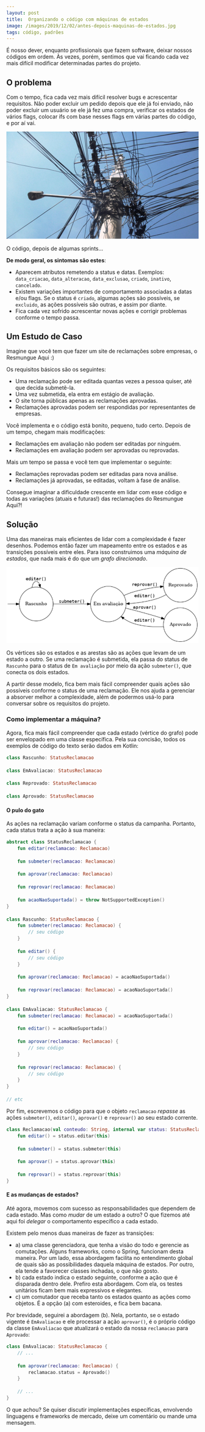 ```yaml
---
layout: post
title:  Organizando o código com máquinas de estados
image: /images/2019/12/02/antes-depois-maquinas-de-estados.jpg
tags: código, padrões
---
```


É nosso dever, enquanto profissionais que fazem software, deixar nossos códigos em ordem. Às vezes, porém, sentimos que vai ficando cada vez mais difícil modificar determinadas partes do projeto.

## O problema

Com o tempo, fica cada vez mais difícil resolver bugs e acrescentar requisitos. Não poder excluir um pedido depois que ele já foi enviado, não poder excluir um usuário se ele já fez uma compra, verificar os estados de vários flags, colocar ifs com base nesses flags em várias partes do código, e por aí vai.

![Poste com muitos, muitos gatos](/images/2019/12/02/poste-com-emaranhado-de-fios.jpg)
<p class="figcaption">O código, depois de algumas sprints...</p>

**De modo geral, os sintomas são estes**:

- Aparecem atributos remetendo a status e datas. Exemplos: `data_criacao`, `data_alteracao`, `data_exclusao`, `criado`, `inativo`, `cancelado`.
- Existem variações importantes de comportamento associadas a datas e/ou flags. Se o status é `criado`, algumas ações são possíveis, se `excluido`, as ações possíveis são outras, e assim por diante.
- Fica cada vez sofrido acrescentar novas ações e corrigir problemas conforme o tempo passa.

<!-- ## A solução

Analisando com calma, percebemos que o comportamento dos objetos varia conforme um ou vários status. Que tal fazermos uma subclasse para cada estado desse objeto, então? Existem restrições importantes sobre isso, mas a essência da ideia pode ser preservada com um pouco de criatividade e muita elegância. Mais detalhes sobre isso adiante. -->

## Um Estudo de Caso

Imagine que você tem que fazer um site de reclamações sobre empresas, o Resmungue Aqui :)

Os requisitos básicos são os seguintes:

- Uma reclamação pode ser editada quantas vezes a pessoa quiser, até que decida submetê-la.
- Uma vez submetida, ela entra em estágio de avaliação.
- O site torna públicas apenas as reclamações aprovadas.
- Reclamações aprovadas podem ser respondidas por representantes de empresas.

Você implementa e o código está bonito, pequeno, tudo certo.
Depois de um tempo, chegam mais modificações:

- Reclamações em avaliação não podem ser editadas por ninguém.
- Reclamações em avaliação podem ser aprovadas ou reprovadas.

Mais um tempo se passa e você tem que implementar o seguinte:

- Reclamações reprovadas podem ser editadas para nova análise.
- Reclamações já aprovadas, se editadas, voltam à fase de análise.

Consegue imaginar a dificuldade crescente em lidar com esse código e todas as variações (atuais e futuras!) das reclamações do Resmungue Aqui?!

## Solução

Uma das maneiras mais eficientes de lidar com a complexidade é fazer desenhos.
Podemos então fazer um mapeamento entre os estados e as transições possíveis entre eles. Para isso construimos uma *máquina de estados*, que nada mais é do que um  *grafo direcionado*.

![Estados das reclamações](/images/2019/12/02/reclamacao-estados.png)

Os vértices são os estados e as arestas são as ações que levam de um estado a outro. Se uma reclamação é submetida, ela passa do status de `Rascunho` para o status de `Em avaliação` por meio da ação `submeter()`, que conecta os dois estados.

A partir desse modelo, fica bem mais fácil compreender quais ações são possíveis conforme o status de uma reclamação. Ele nos ajuda a gerenciar a absorver melhor a complexidade, além de podermos usá-lo para conversar sobre os requisitos do projeto.

### Como implementar a máquina?

Agora, fica mais fácil compreender que cada estado (vértice do grafo) pode ser envelopado em uma classe específica. Pela sua concisão, todos os exemplos de código do texto serão dados em Kotlin:

```kotlin
class Rascunho: StatusReclamacao

class EmAvaliacao: StatusReclamacao

class Reprovado: StatusReclamacao

class Aprovado: StatusReclamacao
```

#### O pulo do gato

As ações na reclamação variam conforme o status da campanha. Portanto, cada status trata a ação à sua maneira:

```kotlin
abstract class StatusReclamacao {
    fun editar(reclamacao: Reclamacao)

    fun submeter(reclamacao: Reclamacao)

    fun aprovar(reclamacao: Reclamacao)

    fun reprovar(reclamacao: Reclamacao)  

    fun acaoNaoSuportada() = throw NotSupportedException()
}

class Rascunho: StatusReclamacao {
    fun submeter(reclamacao: Reclamacao) {
        // seu código
    }

    fun editar() {
        // seu código
    }

    fun aprovar(reclamacao: Reclamacao) = acaoNaoSuportada()

    fun reprovar(reclamacao: Reclamacao) = acaoNaoSuportada()
}

class EmAvaliacao: StatusReclamacao {
    fun submeter(reclamacao: Reclamacao) = acaoNaoSuportada()

    fun editar() = acaoNaoSuportada()

    fun aprovar(reclamacao: Reclamacao) {
        // seu código
    }

    fun reprovar(reclamacao: Reclamacao) {
        // seu código
    }
}

// etc
```

Por fim, escrevemos o código para que o objeto `reclamacao` *repasse* as ações `submeter()`, `editar()`, `aprovar()` e `reprovar()` ao seu estado corrente.

```kotlin
class Reclamacao(val conteudo: String, internal var status: StatusReclamacao) {
    fun editar() = status.editar(this)

    fun submeter() = status.submeter(this)

    fun aprovar() = status.aprovar(this)

    fun reprovar() = status.reprovar(this)
}
```

#### E as mudanças de estados?

Até agora, movemos com sucesso as responsabilidades que dependem de cada estado. Mas como _mudar_ de um estado a outro? O que fizemos até aqui foi _delegar_ o comportamento específico a cada estado.

Existem pelo menos duas maneiras de fazer as transições:

- a) uma classe gerenciadora, que tenha a visão do todo e gerencie as comutações. Alguns frameworks, como o Spring, funcionam desta maneira. Por um lado, essa abordagem facilita no entendimento global de quais são as possibilidades daquela máquina de estados. Por outro, ela tende a favorecer classes inchadas, o que não gosto.
- b) cada estado indica o estado seguinte, conforme a ação que é disparada dentro dele. Prefiro esta abordagem. Com ela, os testes unitários ficam bem mais expressivos e elegantes.
- c) um comutador que receba tanto os estados quanto as ações como objetos. É a opção (a) com esteroides, e fica bem bacana.

Por brevidade, seguirei a abordagem (b). Nela, portanto, se o estado vigente é `EmAvaliacao` e ele processar a ação `aprovar()`, é o próprio código da classe `EmAvaliacao` que atualizará o estado da nossa `reclamacao` para `Aprovado`:

```kotlin
class EmAvaliacao: StatusReclamacao {
    // ...

    fun aprovar(reclamacao: Reclamacao) {
        reclamacao.status = Aprovado()
    }

    // ...
}
```

O que achou? Se quiser discutir implementações específicas, envolvendo linguagens e frameworks de mercado, deixe um comentário ou mande uma mensagem.
